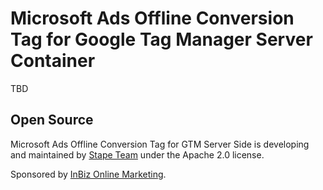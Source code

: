 # Microsoft Ads Offline Conversion Tag for Google Tag Manager Server Container

TBD

## Open Source

Microsoft Ads Offline Conversion Tag for GTM Server Side is developing and maintained by [Stape Team](https://stape.io/) under the Apache 2.0 license.

Sponsored by [InBiz Online Marketing](https://www.inbiz.de?utm_source=github&utm_medium=ms-tag).
